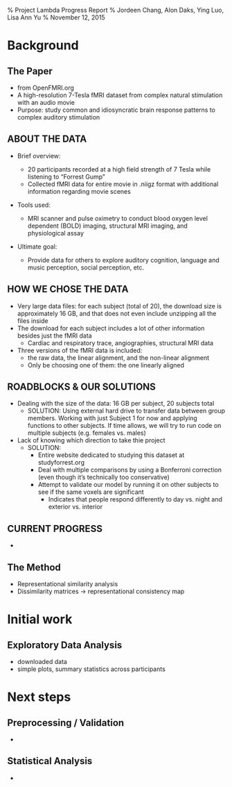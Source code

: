 % Project Lambda Progress Report
% Jordeen Chang, Alon Daks, Ying Luo, Lisa Ann Yu
% November 12, 2015

# Background

## The Paper

- from OpenFMRI.org
- A high-resolution 7-Tesla fMRI dataset from complex natural stimulation with an audio movie
- Purpose: study common and idiosyncratic brain response patterns to complex auditory stimulation

## ABOUT THE DATA

- Brief overview:
    - 20 participants recorded at a high field strength of 7 Tesla while listening to “Forrest Gump”
   - Collected fMRI data for entire movie in .niigz format with additional information regarding movie scenes

- Tools used:
    - MRI scanner and pulse oximetry to conduct blood oxygen level dependent (BOLD) imaging, structural MRI imaging, and physiological assay
- Ultimate goal:
    - Provide data for others to explore auditory cognition, language and music perception, social perception, etc.

## HOW WE CHOSE THE DATA

- Very large data files: for each subject (total of 20), the download size is approximately 16 GB, and that does not even include unzipping all the files inside
- The download for each subject includes a lot of other information besides just the fMRI data
    - Cardiac and respiratory trace, angiographies, structural MRI data
- Three versions of the fMRI data is included:
    - the raw data, the linear alignment, and the non-linear alignment
    - Only be choosing one of them: the one linearly aligned

## ROADBLOCKS & OUR SOLUTIONS
- Dealing with the size of the data: 16 GB per subject, 20 subjects total
    - SOLUTION: Using external hard drive to transfer data between group  members. Working with just Subject 1 for now and applying functions to other subjects.  If time allows, we will try to run code on multiple subjects (e.g. females vs. males)
- Lack of knowing which direction to take thie project
    - SOLUTION:
        - Entire website dedicated to studying this dataset at studyforrest.org
        - Deal with multiple comparisons by using a Bonferroni correction (even though it’s technically too conservative)
        - Attempt to validate our model by running it on other subjects to see if the same voxels are significant
            - Indicates that people respond differently to day vs. night and exterior vs. interior

## CURRENT PROGRESS
- 
## The Method

- Representational similarity analysis
- Dissimilarity matrices -> representational consistency map

# Initial work

## Exploratory Data Analysis

- downloaded data
- simple plots, summary statistics across participants

# Next steps

## Preprocessing / Validation

- 

## Statistical Analysis

- 
